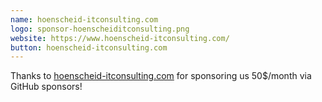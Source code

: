 ```yaml
---
name: hoenscheid-itconsulting.com
logo: sponsor-hoenscheiditconsulting.png
website: https://www.hoenscheid-itconsulting.com/
button: hoenscheid-itconsulting.com
---
```


Thanks to [hoenscheid-itconsulting.com](https://www.hoenscheid-itconsulting.com/) for sponsoring us 50$/month via GitHub sponsors!
